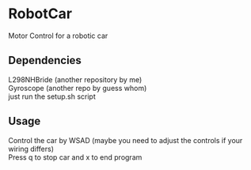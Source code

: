 # RobotCar
Motor Control for a robotic car
  
## Dependencies  
L298NHBride (another repository by me)  
Gyroscope (another repo by guess whom)  
just run the setup.sh script
  
## Usage  
Control the car by WSAD (maybe you need to adjust the controls if your wiring differs)  
Press q to stop car and x to end program  

